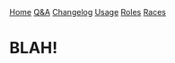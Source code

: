 <head>
	<title>Usage</title>
	<link rel="stylesheet" type="text/css" href="style.css">
</head>
<div class="topnav">
	<a href="./index.html">Home</a>
	<a href="./qa.html">Q&A</a>
	<a href="./changelog.html">Changelog</a>
	<a href="./usage.html">Usage</a>
	<a href="./roleTypes.html">Roles</a>
	<a href="./raceTypes.html">Races</a>
</div>


# BLAH!
